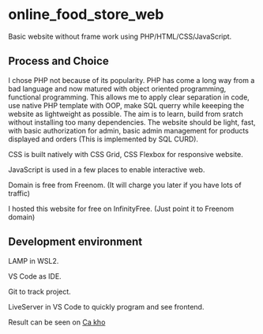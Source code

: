 # online_food_store_web
Basic website without frame work using PHP/HTML/CSS/JavaScript.

## Process and Choice


I chose PHP not because of its popularity. PHP has come a long way from a bad language and now matured with object oriented programming, functional programming. This allows me to apply clear separation in code, use native PHP template with OOP, make SQL querry while keeeping the website as lightweight as possible. The aim is to learn, build from sratch without installing too many dependencies. The website should be light, fast, with basic authorization for admin, basic admin management for products displayed and orders (This is implemented by SQL CURD).    

CSS is built natively with CSS Grid, CSS Flexbox for responsive website. 

JavaScript is used in a few places to enable interactive web. 

Domain is free from Freenom. (It will charge you later if you have lots of traffic)

I hosted this website for free on InfinityFree. (Just point it to Freenom domain) 

## Development environment

LAMP in WSL2. 

VS Code as IDE. 

Git to track project.

LiveServer in VS Code to quickly program and see frontend.

Result can be seen on [Ca kho](http://cakho.ml/)
